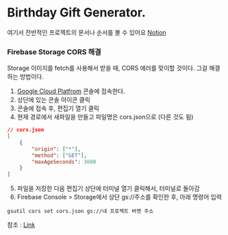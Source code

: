 # Birthday Gift Generator.

여기서 전반적인 프로젝트의 문서나 순서를 볼 수 있어요 [Notion](https://iiiuooyoo.notion.site/Gifticon-45a9ed525db8496db4f8ddcdd1409ab5)

### Firebase Storage CORS 해결

Storage 이미지를 fetch를 사용해서 받을 때, CORS 에러를 맞이할 것이다.
그걸 해결하는 방법이다.

1. [Google Cloud Platfrom](https://console.cloud.google.com/) 콘솔에 접속한다.
2. 상단에 있는 콘솔 아이콘 클릭
3. 콘솔에 접속 후, 편집기 열기 클릭
4. 현재 경로에서 새파일을 만들고 파일명은 cors.json으로 (다른 것도 됨)

```json
// cors.json
[
    {
        "origin": ["*"],
        "method": ["GET"],
        "maxAgeSeconds": 3600
    }
]
```

5. 파일을 저장한 다음 편집기 상단에 터미널 열기 클릭해서, 터미널로 돌아감
6. Firebase Console > Storage에서 상단 gs://주소를 확인한 후, 아래 명령어 입력

```
gsutil cors set cors.json gs://내 프로젝트 버켓 주소
```

참조 : [Link](https://stove99.github.io/etc/2021/06/09/firebase-storage-cors-setting/)
